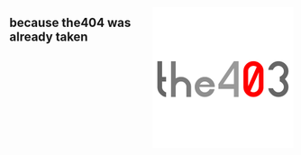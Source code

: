 <a href="https://the403.ml/"><img src="the403-profile-photoV4.png" alt="Logo" width="250" height="250" align=right></a>
## because the404 was already taken
